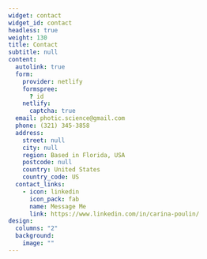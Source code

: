 ```yaml
---
widget: contact
widget_id: contact
headless: true
weight: 130
title: Contact
subtitle: null
content:
  autolink: true
  form:
    provider: netlify
    formspree:
      ? id
    netlify:
      captcha: true
  email: photic.science@gmail.com
  phone: (321) 345-3858
  address:
    street: null
    city: null
    region: Based in Florida, USA
    postcode: null
    country: United States
    country_code: US
  contact_links:
    - icon: linkedin
      icon_pack: fab
      name: Message Me
      link: https://www.linkedin.com/in/carina-poulin/
design:
  columns: "2"
  background:
    image: ""
---
```

